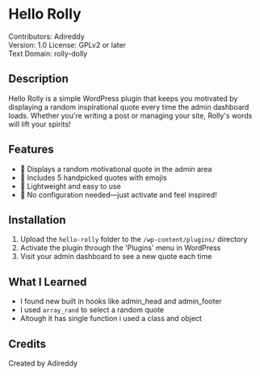 # Hello Rolly

Contributors: Adireddy  
Version: 1.0
License: GPLv2 or later  
Text Domain: rolly-dolly 


## Description  

Hello Rolly is a simple WordPress plugin that keeps you motivated by displaying a random inspirational quote every time the admin dashboard loads. Whether you're writing a post or managing your site, Rolly's words will lift your spirits!


## Features 

* 🌟 Displays a random motivational quote in the admin area  
* 💬 Includes 5 handpicked quotes with emojis  
* 🎯 Lightweight and easy to use  
* 🧠 No configuration needed—just activate and feel inspired!


## Installation

1. Upload the `hello-rolly` folder to the `/wp-content/plugins/` directory  
2. Activate the plugin through the 'Plugins' menu in WordPress  
3. Visit your admin dashboard to see a new quote each time


## What I Learned 

- I found new built in hooks like admin_head and admin_footer
- I used `array_rand` to select a random quote
- Altough it has single function i used a class and object

## Credits

Created by Adireddy

